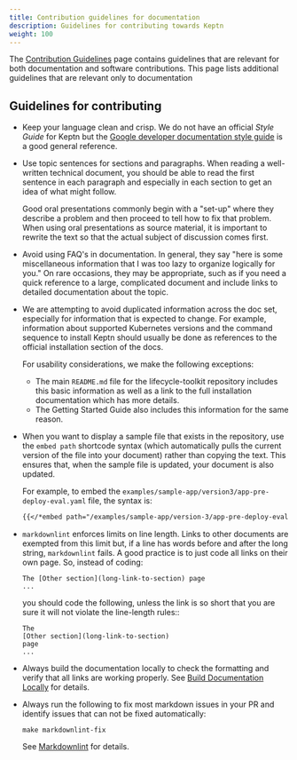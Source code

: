 ```yaml
---
title: Contribution guidelines for documentation
description: Guidelines for contributing towards Keptn
weight: 100
---
```


The [Contribution Guidelines](../../general/contrib-guidelines-gen) page
contains guidelines that are relevant
for both documentation and software contributions.
This page lists additional guidelines
that are relevant only to documentation

## Guidelines for contributing

* Keep your language clean and crisp.
  We do not have an official *Style Guide* for Keptn but the
  [Google developer documentation style guide](https://developers.google.com/style)
  is a good general reference.

* Use topic sentences for sections and paragraphs.
  When reading a well-written technical document,
  you should be able to read the first sentence in each paragraph
  and especially in each section to get an idea of what might follow.

  Good oral presentations commonly begin with a "set-up"
  where they describe a problem
  and then proceed to tell how to fix that problem.
  When using oral presentations as source material,
  it is important to rewrite the text
  so that the actual subject of discussion comes first.

* Avoid using FAQ's in documentation.
  In general, they say "here is some miscellaneous information
  that I was too lazy to organize logically for you."
  On rare occasions, they may be appropriate,
  such as if you need a quick reference to a large, complicated document
  and include links to detailed documentation about the topic.

* We are attempting to avoid duplicated information across the doc set,
  especially for information that is expected to change.
  For example, information about supported Kubernetes versions
  and the command sequence to install Keptn should usually be done
  as references to the official installation section of the docs.

  For usability considerations, we make the following exceptions:

  * The main `README.md` file for the lifecycle-toolkit repository
    includes this basic information as well as a link
    to the full installation documentation which has more details.
  * The Getting Started Guide also includes this information
    for the same reason.

* When you want to display a sample file that exists in the repository,
  use the `embed path` shortcode syntax
  (which automatically pulls the current version of the file into your document)
  rather than copying the text.
  This ensures that, when the sample file is updated,
  your document is also updated.

  For example, to embed the `examples/sample-app/version3/app-pre-deploy-eval.yaml` file,
  the syntax is:

  ```md
  {{</*embed path="/examples/sample-app/version-3/app-pre-deploy-eval.yaml"*/>}}

  ```

* `markdownlint` enforces limits on line length.
  Links to other documents are exempted from this limit
  but, if a line has words before and after the long string,
  `markdownlint` fails.
  A good practice is to just code all links on their own page.
  So, instead of coding:

  ```shell
  The [Other section](long-link-to-section) page
  ...
  ```

  you should code the following,
  unless the link is so short
  that you are sure it will not violate the line-length rules::

  ```shell
  The
  [Other section](long-link-to-section)
  page
  ...
  ```

* Always build the documentation locally to check the formatting
  and verify that all links are working properly.
  See [Build Documentation Locally](../local-building)
  for details.

* Always run the following to fix most markdown issues in your PR
  and identify issues that can not be fixed automatically:

  ```shell
  make markdownlint-fix
  ```

  See [Markdownlint](../linter-requirements/#markdownlint)
  for details.
